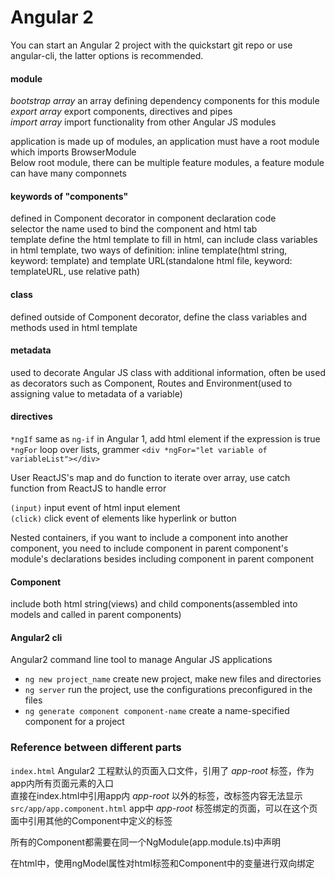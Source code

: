 # Angular 2

You can start an Angular 2 project with the quickstart git repo or use angular-cli, the latter options is recommended.

#### module  
*bootstrap array*  an array defining dependency components for this module  
*export array*  export components, directives and pipes  
*import array*  import functionality from other Angular JS modules  

application is made up of modules, an application must have a root module which imports BrowserModule  
Below root module, there can be multiple feature modules, a feature module can have many componnets  

#### keywords of "components"
defined in Component decorator in component declaration code  
selector the name used to bind the component and html tab  
template define the html template to fill in html, can include class variables in html template, two ways of definition: inline template(html string, keyword: template) and template URL(standalone html file, keyword: templateURL, use relative path)

#### class
defined outside of Component decorator, define the class variables and methods used in html template

#### metadata
used to decorate Angular JS class with additional information, often be used as decorators such as Component, Routes and Environment(used to assigning value to metadata of a variable)

#### directives
`*ngIf` same as `ng-if` in Angular 1, add html element if the expression is true  
`*ngFor` loop over lists, grammer `<div *ngFor="let variable of variableList"></div>`  

User ReactJS's map and do function to iterate over array, use catch function from ReactJS to handle error

`(input)` input event of html input element  
`(click)` click event of elements like hyperlink or button

Nested containers, if you want to include a component into another component, you need to include component in parent component's module's declarations besides including component in parent component

#### Component
include both html string(views) and child components(assembled into models and called in parent components)


#### Angular2 cli
Angular2 command line tool to manage Angular JS applications

 - `ng new project_name` create new project, make new files and directories
 - `ng server` run the project, use the configurations preconfigured in the files
 - `ng generate component component-name` create a name-specified component for a project


### Reference between different parts
`index.html`  Angular2 工程默认的页面入口文件，引用了 *app-root* 标签，作为app内所有页面元素的入口  
直接在index.html中引用app内 *app-root* 以外的标签，改标签内容无法显示  
`src/app/app.component.html`  app中 *app-root* 标签绑定的页面，可以在这个页面中引用其他的Component中定义的标签  

所有的Component都需要在同一个NgModule(app.module.ts)中声明

在html中，使用ngModel属性对html标签和Component中的变量进行双向绑定

